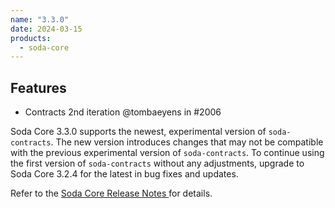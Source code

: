 ```yaml
---
name: "3.3.0"
date: 2024-03-15
products:
  - soda-core
---
```


## Features

* Contracts 2nd iteration @tombaeyens in #2006

Soda Core 3.3.0 supports the newest, experimental version of `soda-contracts`. The new version introduces changes that may not be compatible with the previous experimental version of `soda-contracts`. To continue using the first version of `soda-contracts` without any adjustments, upgrade to Soda Core 3.2.4 for the latest in bug fixes and updates.

Refer to the <a href="https://github.com/sodadata/soda-core/releases" target="_blank">Soda Core Release Notes </a> for details.